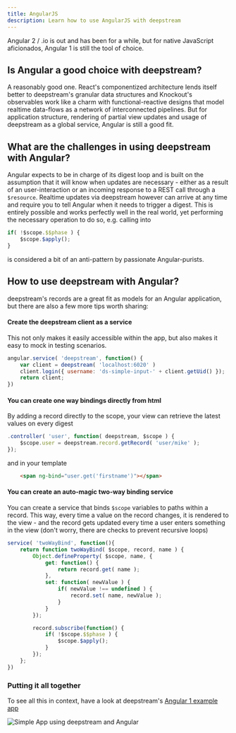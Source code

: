 ```yaml
---
title: AngularJS
description: Learn how to use AngularJS with deepstream
---
```


Angular 2 / .io is out and has been for a while, but for native JavaScript aficionados, Angular 1 is still the tool of choice.

## Is Angular a good choice with deepstream?
A reasonably good one. React's componentized architecture lends itself better to deepstream's granular data structures and Knockout's observables work like a charm with functional-reactive designs that model realtime data-flows as a network of interconnected pipelines.
But for application structure, rendering of partial view updates and usage of deepstream as a global service, Angular is still a good fit.

## What are the challenges in using deepstream with Angular?
Angular expects to be in charge of its digest loop and is built on the assumption that it will know when updates are necessary - either as a result of an user-interaction or an incoming response to a REST call through a `$resource`. Realtime updates via deepstream however can arrive at any time and require you to tell Angular when it needs to trigger a digest. This is entirely possible and works perfectly well in the real world, yet performing the necessary operation to do so, e.g. calling into

```javascript
if( !$scope.$$phase ) {
    $scope.$apply();
}
```

is considered a bit of an anti-pattern by passionate Angular-purists.

## How to use deepstream with Angular?
deepstream's records are a great fit as models for an Angular application, but there are also a few more tips worth sharing:

#### Create the deepstream client as a service
This not only makes it easily accessible within the app, but also makes it easy to mock in testing scenarios.

```javascript
angular.service( 'deepstream', function() {
    var client = deepstream( 'localhost:6020' )
    client.login({ username: 'ds-simple-input-' + client.getUid() });
    return client;
})
```

#### You can create one way bindings directly from html

By adding a record directly to the scope, your view can retrieve the latest values on every digest

```javascript
.controller( 'user', function( deepstream, $scope ) {
    $scope.user = deepstream.record.getRecord( 'user/mike' );
});
```

and in your template

```html
    <span ng-bind="user.get('firstname')"></span>
```

#### You can create an auto-magic two-way binding service
You can create a service that binds `$scope` variables to paths within a record. This way, every time a value on the record changes, it is rendered to the view - and the record gets updated every time a user enters something in the view (don't worry, there are checks to prevent recursive loops)

```javascript
service( 'twoWayBind', function(){
    return function twoWayBind( $scope, record, name ) {
        Object.defineProperty( $scope, name, {
            get: function() {
                return record.get( name );
            },
            set: function( newValue ) {
                if( newValue !== undefined ) {
                    record.set( name, newValue );
                }
            }
        });

        record.subscribe(function() {
            if( !$scope.$$phase ) {
                $scope.$apply();
            }
        });
    };
})
```

### Putting it all together
To see all this in context, have a look at deepstream's [Angular 1 example app](https://github.com/deepstreamIO/ds-demo-simple-app-ng)

![Simple App using deepstream and Angular](simple-app.png)
